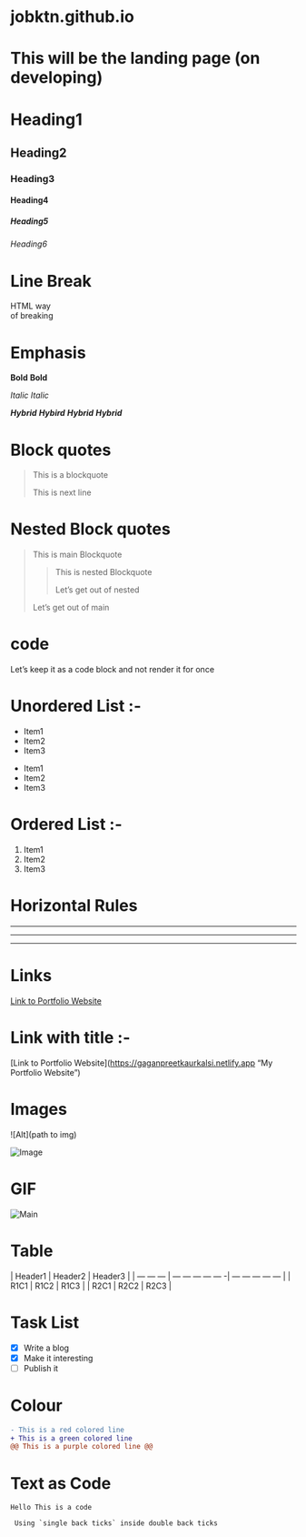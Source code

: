 # jobktn.github.io
# This will be the landing page (on developing)

# Heading1
## Heading2
### Heading3
#### Heading4
##### Heading5
###### Heading6

# Line Break
HTML way <br>
of breaking

# Emphasis
**Bold**
__Bold__

*Italic*
_Italic_

***Hybrid***
___Hybird___
**_Hybrid_**
*__Hybrid__*

# Block quotes
> This is a blockquote
>
> This is next line

# Nested Block quotes
> This is main Blockquote
> >This is nested Blockquote
> >
> >Let’s get out of nested
>
> Let’s get out of main

# code
<html>
<body>
<p>Let’s keep it as a code block and not render it for once</p>
</body>
</html>

# Unordered List :-
* Item1
* Item2
* Item3

- Item1
- Item2
- Item3

# Ordered List :-
1. Item1
2. Item2
3. Item3

# Horizontal Rules
---

****

_______

# Links
[Link to Portfolio Website](https://gaganpreetkaurkalsi.netlify.app/)

# Link with title :-

[Link to Portfolio Website](https://gaganpreetkaurkalsi.netlify.app “My Portfolio Website”)

# Images
![Alt](path to img)

![Image](/component-library/images/website.svg)

# GIF
![Main](https://media.giphy.com/media/wKoPDy4mp8Lr6IJ9ce/giphy.gif)

# Table
| Header1 | Header2 | Header3 |
| — — — | — — — — — -| — — — — — |
| R1C1 | R1C2 | R1C3 |
| R2C1 | R2C2 | R2C3 |

# Task List
- [x] Write a blog
- [x] Make it interesting
- [ ] Publish it

# Colour
```diff
- This is a red colored line
+ This is a green colored line
@@ This is a purple colored line @@
```

# Text as Code
`Hello This is a code`

`` Using `single back ticks` inside double back ticks``
